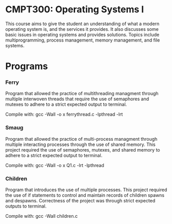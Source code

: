 # CMPT300: Operating Systems I

This course aims to give the student an understanding of what a modern operating system is, and the services it provides. It also discusses some basic issues in operating systems and provides solutions. Topics include multiprogramming, process management, memory management, and file systems.

# Programs

### Ferry

Program that allowed the practice of multithreading managment through multiple interwoven threads that require the use of semaphores and mutexes to adhere to a strict expected output to terminal.

Compile with: gcc -Wall -o x ferrythread.c -lpthread -lrt

### Smaug

Program that allowed the practice of multi-process managment through multiple interacting processes through the use of shared memory. This project required the use of semaphores, mutexes, and shared memory to adhere to a strict expected output to terminal.

Compile with: gcc -Wall -o x Q1.c -lrt -lpthread

### Children

Program that introduces the use of multiple processes. This project required the use of if statements to control and maintain records of children spawns and despawns. Correctness of the project was through strict expected outputs to terminal.

Compile with: gcc -Wall children.c
